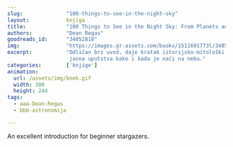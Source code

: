 ```yaml
---
slug:              "100-things-to-see-in-the-night-sky"
layout:            knjiga
title:             "100 Things to See in the Night Sky: From Planets and Satellites to Meteors and Constellations, Your Guide to Stargazing"
authors:           "Dean Regas"
goodreads_id:      "34852818"
img:               "https://images.gr-assets.com/books/1511691773l/34852818.jpg"
excerpt:           "Odličan brz uvod, daje kratak istorijsko-mitološki pregled za svaku 'nebesku priliku' koju opisuje i 
                    jasna uputstva kako i kada je naći na nebu."
categories:        ['knjige']
animation:
  url: /assets/img/book.gif
  width: 300
  height: 244
tags:
  - aaa-Dean-Regas
  - bbb-astronomija

---
```


An excellent introduction for beginner stargazers.